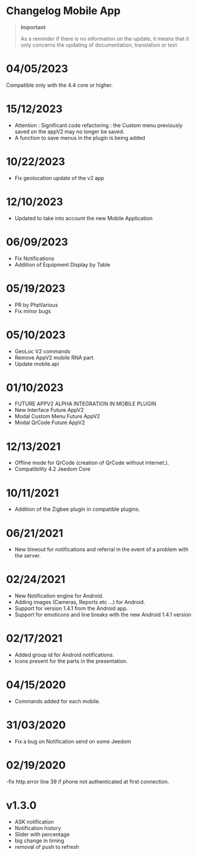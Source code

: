 # Changelog Mobile App

> **Important**
>
> As a reminder if there is no information on the update, it means that it only concerns the updating of documentation, translation or text

# 04/05/2023
Compatible only with the 4.4 core or higher.

# 15/12/2023

- Attention : Significant code refactoring : the Custom menu previously saved on the appV2 may no longer be saved.
- A function to save menus in the plugin is being added


# 10/22/2023

- Fix geolocation update of the v2 app

# 12/10/2023

- Updated to take into account the new Mobile Application

# 06/09/2023

- Fix Notifications
- Addition of Equipment Display by Table

# 05/19/2023

- PR by PhpVarious
- Fix minor bugs

# 05/10/2023

- GeoLoc V2 commands
- Remove AppV2 mobile RNA part
- Update mobile.api

# 01/10/2023

- FUTURE APPV2 ALPHA INTEGRATION IN MOBILE PLUGIN
- New Interface Future AppV2
- Modal Custom Menu Future AppV2
- Modal QrCode Future AppV2

# 12/13/2021

- Offline mode for QrCode (creation of QrCode without internet.).
- Compatibility 4.2 Jeedom Core

# 10/11/2021

- Addition of the Zigbee plugin in compatible plugins.

# 06/21/2021

- New timeout for notifications and referral in the event of a problem with the server.

# 02/24/2021

- New Notification engine for Android.
- Adding images (Cameras, Reports etc ...) for Android.
- Support for version 1.4.1 from the Android app.
- Support for emoticons and line breaks with the new Android 1.4.1 version

# 02/17/2021

- Added group id for Android notifications.
- Icons present for the parts in the presentation.

# 04/15/2020

- Commands added for each mobile.

# 31/03/2020

- Fix a bug on Notification send on some Jeedom

# 02/19/2020

-fix http.error line 39 if phone not authenticated at first connection.

# v1.3.0

- ASK notification
- Notification history
- Slider with percentage
- big change in timing
- removal of push to refresh
